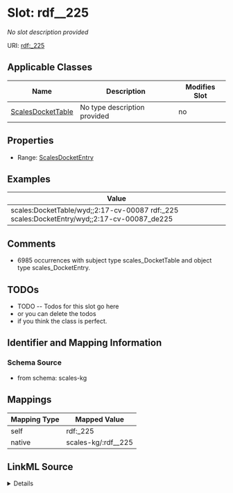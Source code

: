 

# Slot: rdf__225


_No slot description provided_





URI: [rdf:_225](http://www.w3.org/1999/02/22-rdf-syntax-ns#_225)



<!-- no inheritance hierarchy -->





## Applicable Classes

| Name | Description | Modifies Slot |
| --- | --- | --- |
| [ScalesDocketTable](../classes/ScalesDocketTable.md) | No type description provided |  no  |







## Properties

* Range: [ScalesDocketEntry](../classes/ScalesDocketEntry.md)






## Examples

| Value |
| --- |
| scales:DocketTable/wyd;;2:17-cv-00087 rdf:_225 scales:DocketEntry/wyd;;2:17-cv-00087_de225 |

## Comments

* 6985 occurrences with subject type scales_DocketTable and object type scales_DocketEntry.

## TODOs

* TODO -- Todos for this slot go here
* or you can delete the todos
* if you think the class is perfect.

## Identifier and Mapping Information







### Schema Source


* from schema: scales-kg




## Mappings

| Mapping Type | Mapped Value |
| ---  | ---  |
| self | rdf:_225 |
| native | scales-kg/:rdf__225 |




## LinkML Source

<details>
```yaml
name: rdf__225
description: No slot description provided
todos:
- TODO -- Todos for this slot go here
- or you can delete the todos
- if you think the class is perfect.
comments:
- 6985 occurrences with subject type scales_DocketTable and object type scales_DocketEntry.
examples:
- value: scales:DocketTable/wyd;;2:17-cv-00087 rdf:_225 scales:DocketEntry/wyd;;2:17-cv-00087_de225
from_schema: scales-kg
rank: 1000
slot_uri: rdf:_225
alias: rdf__225
domain_of:
- scales_DocketTable
range: scales_DocketEntry

```
</details>